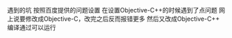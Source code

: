 遇到的坑
按照百度提供的问题设置
在设置Objective-C++的时候遇到了点问题
网上说要修改成Objective-C，改完之后反而报错更多
然后又改成Objective-C++ 编译通过可以运行
